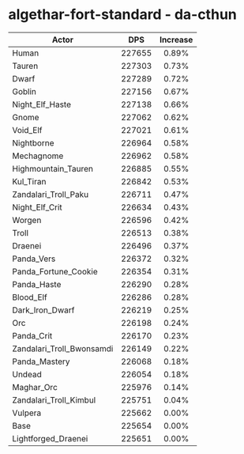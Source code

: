 # algethar-fort-standard - da-cthun
| Actor | DPS | Increase |
|---|:---:|:---:|
|Human|227655|0.89%|
|Tauren|227303|0.73%|
|Dwarf|227289|0.72%|
|Goblin|227156|0.67%|
|Night_Elf_Haste|227138|0.66%|
|Gnome|227062|0.62%|
|Void_Elf|227021|0.61%|
|Nightborne|226964|0.58%|
|Mechagnome|226962|0.58%|
|Highmountain_Tauren|226885|0.55%|
|Kul_Tiran|226842|0.53%|
|Zandalari_Troll_Paku|226711|0.47%|
|Night_Elf_Crit|226634|0.43%|
|Worgen|226596|0.42%|
|Troll|226513|0.38%|
|Draenei|226496|0.37%|
|Panda_Vers|226372|0.32%|
|Panda_Fortune_Cookie|226354|0.31%|
|Panda_Haste|226290|0.28%|
|Blood_Elf|226286|0.28%|
|Dark_Iron_Dwarf|226219|0.25%|
|Orc|226198|0.24%|
|Panda_Crit|226170|0.23%|
|Zandalari_Troll_Bwonsamdi|226149|0.22%|
|Panda_Mastery|226068|0.18%|
|Undead|226054|0.18%|
|Maghar_Orc|225976|0.14%|
|Zandalari_Troll_Kimbul|225751|0.04%|
|Vulpera|225662|0.00%|
|Base|225654|0.00%|
|Lightforged_Draenei|225651|0.00%|
